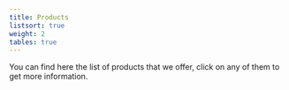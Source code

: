 ```yaml
---
title: Products
listsort: true
weight: 2
tables: true
---
```


You can find here the list of products that we offer, click on any of them to get more information.


